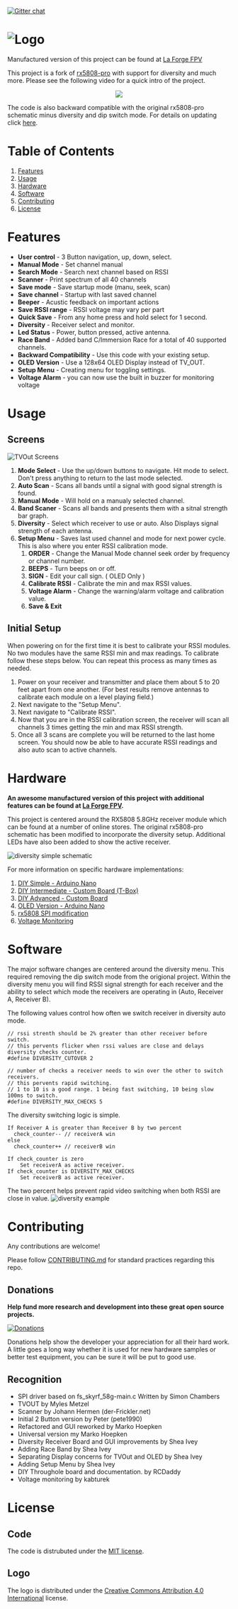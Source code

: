[![Gitter chat](https://badges.gitter.im/gitterHQ/gitter.png)](https://gitter.im/rx5808-pro-diversity/)

# ![Logo](media/logo.png)

Manufactured version of this project can be found at [La Forge FPV](www.laforgefpv.com)

This project is a fork of [rx5808-pro](https://code.google.com/p/rx5808-pro/) with support for diversity and much more. Please see the following video for a quick intro of the project.

<p align="center">
    <a href="https://www.youtube.com/watch?v=NwnQCUikqvI"><img src="https://img.youtube.com/vi/NwnQCUikqvI/0.jpg"></a>
</p>

The code is also backward compatible with the original rx5808-pro schematic minus diversity and dip switch mode. For details on updating click [here](/docs/diy-arduino-nano.md).

# Table of Contents
1. [Features](#features)
2. [Usage](#usage)
3. [Hardware](#hardware)
4. [Software](#software)
5. [Contributing](#contributing)
6. [License](#license)


# Features
- **User control** - 3 Button navigation, up, down, select.
- **Manual Mode** - Set channel manual
- **Search Mode** - Search next channel based on RSSI
- **Scanner** - Print spectrum of all 40 channels
- **Save mode** - Save startup mode (manu, seek, scan)
- **Save channel** - Startup with last saved channel
- **Beeper** - Acustic feedback on important actions
- **Save RSSI range** - RSSI voltage may vary per part
- **Quick Save** - From any home press and hold select for 1 second.
- **Diversity** - Receiver select and monitor.
- **Led Status** - Power, button pressed, active antenna.
- **Race Band** - Added band C/Immersion Race for a total of 40 supported channels.
- **Backward Compatibility** - Use this code with your existing setup.
- **OLED Version** - Use a 128x64 OLED Display instead of TV_OUT.
- **Setup Menu** - Creating menu for toggling settings.
- **Voltage Alarm** - you can now use the built in buzzer for monitoring voltage

# Usage
## Screens

![TVOut Screens](docs/img/screens-tvout.jpg "TVOut Screens")

1. **Mode Select** - Use the up/down buttons to navigate. Hit mode to select. Don't press anything to return to the last mode selected.
2. **Auto Scan** - Scans all bands until a signal with good signal strength is found.
3. **Manual Mode** - Will hold on a manualy selected channel.
4. **Band Scaner** - Scans all bands and presents them with a sitnal strength bar graph.
5. **Diversity** - Select which receiver to use or auto. Also Displays signal strength of each antenna.
6. **Setup Menu** - Saves last used channel and mode for next power cycle. This is also where you enter RSSI calibration mode.
    1. **ORDER** - Change the Manual Mode channel seek order by frequency or channel number.
    2. **BEEPS** - Turn beeps on or off.
    3. **SIGN** - Edit your call sign. ( OLED Only )
    4. **Calibrate RSSI** - Calibrate the min and max RSSI values.
    5. **Voltage Alarm** - Change the warning/alarm voltage and calibration value.
    6. **Save & Exit**

## Initial Setup
When powering on for the first time it is best to calibrate your RSSI modules. No two modules have the same RSSI min and max readings. To calibrate follow these steps below. You can repeat this process as many times as needed.

1. Power on your receiver and transmitter and place them about 5 to 20 feet apart from one another. (For best results remove antennas to calibrate each module on a level playing field.)
2. Next navigate to the "Setup Menu".
3. Next navigate to "Calibrate RSSI".
4. Now that you are in the RSSI calibration screen, the receiver will scan all channels 3 times getting the min and max RSSI strength.
5. Once all 3 scans are complete you will be returned to the last home screen. You should now be able to have accurate RSSI readings and also auto scan to active channels.

# Hardware
**An awesome manufactured version of this project with additional features can be found at [La Forge FPV](http://www.laforgefpv.com).**

This project is centered around the RX5808 5.8GHz receiver module which can be found at a number of online stores. The original rx5808-pro schematic has been modified to incorporate the diversity setup. Additional LEDs have also been added to show the active receiver.

![diversity simple schematic](docs/img/rx5808-pro-diversity-schematic-simple.jpg)

For more information on specific hardware implementations:

1. [DIY Simple - Arduino Nano](/docs/diy-arduino-nano.md)
1. [DIY Intermediate - Custom Board (T-Box)](/docs/diy-through-hole-board.md)
2. [DIY Advanced - Custom Board](/docs/diy-custom-board.md)
1. [OLED Version - Arduino Nano](/docs/oled-arduino-nano.md)
3. [rx5808 SPI modification](/docs/rx5808-spi-mod.md)
6. [Voltage Monitoring](/docs/voltage-monitoring.md)

# Software
The major software changes are centered around the diversity menu. This required removing the dip switch mode from the origional project. Within the diversity menu you will find RSSI signal strength for each receiver and the ability to select which mode the receivers are operating in (Auto, Receiver A, Receiver B).

The following values control how often we switch receiver in diversity auto mode.

```
// rssi strenth should be 2% greater than other receiver before switch.
// this pervents flicker when rssi values are close and delays diversity checks counter.
#define DIVERSITY_CUTOVER 2

// number of checks a receiver needs to win over the other to switch receivers.
// this pervents rapid switching.
// 1 to 10 is a good range. 1 being fast switching, 10 being slow 100ms to switch.
#define DIVERSITY_MAX_CHECKS 5
```

The diversity switching logic is simple.
```
If Receiver A is greater than Receiver B by two percent
  check_counter-- // receiverA win
else
  check_counter++ // receiverB win

If check_counter is zero
    Set receiverA as active receiver.
If check_counter is DIVERSITY_MAX_CHECKS
    Set receiverB as active receiver.
```



The two percent helps prevent rapid video switching when both RSSI are close in value.
![diversity example](docs/img/diversity-example.jpg)

# Contributing
Any contributions are welcome!

Please follow [CONTRIBUTING.md](CONTRIBUTING.md) for standard practices regarding this repo.

## Donations
**Help fund more research and development into these great open source projects.**

[![Donations](https://www.paypalobjects.com/en_US/i/btn/btn_donate_LG.gif)](https://www.paypal.com/cgi-bin/webscr?cmd=_s-xclick&hosted_button_id=GE83PG4KBZ5NJ)

Donations help show the developer your appreciation for all their hard work. A little goes a long way whether it is used for new hardware samples or better test equipment, you can be sure it will be put to good use.

## Recognition
- SPI driver based on fs_skyrf_58g-main.c Written by Simon Chambers
- TVOUT by Myles Metzel
- Scanner by Johann Hermen (der-Frickler.net)
- Initial 2 Button version by Peter (pete1990)
- Refactored and GUI reworked by Marko Hoepken
- Universal version my Marko Hoepken
- Diversity Receiver Board and GUI improvements by Shea Ivey
- Adding Race Band by Shea Ivey
- Separating Display concerns for TVOut and OLED by Shea Ivey
- Adding Setup Menu by Shea Ivey
- DIY Throughole board and documentation. by RCDaddy
- Voltage monitoring by kabturek

# License
## Code
The code is distrubuted under the [MIT license](LICENSE.md).

## Logo
The logo is distributed under the [Creative Commons Attribution 4.0 International](http://creativecommons.org/licenses/by/4.0/) license.
